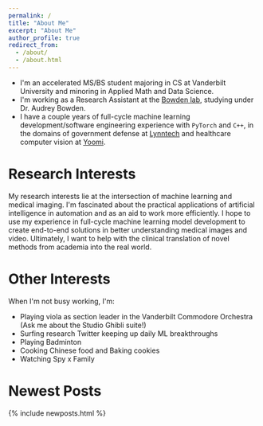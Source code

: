 ```yaml
---
permalink: /
title: "About Me"
excerpt: "About Me"
author_profile: true
redirect_from: 
  - /about/
  - /about.html
---
```


* I'm an accelerated MS/BS student majoring in CS at Vanderbilt University and minoring in Applied Math and Data Science.
* I'm working as a Research Assistant at the [Bowden lab](https://lab.vanderbilt.edu/bowdenlab/), studying under Dr. Audrey Bowden.
* I have a couple years of full-cycle machine learning development/software engineering experience with `PyTorch` and `C++`, in the domains of government defense at [Lynntech](https://www.lynntech.com/) and healthcare computer vision at [Yoomi](https://yoomi.health/).

# Research Interests
My research interests lie at the intersection of machine learning and medical imaging. I'm fascinated about the practical applications of artificial intelligence in automation and as an aid to work more efficiently. I hope to use my experience in full-cycle machine learning model development to create end-to-end solutions in better understanding medical images and video. Ultimately, I want to help with the clinical translation of novel methods from academia into the real world. 
# Other Interests
When I'm not busy working, I'm:
* Playing viola as section leader in the Vanderbilt Commodore Orchestra (Ask me about the Studio Ghibli suite!)
* Surfing research Twitter keeping up daily ML breakthroughs
* Playing Badminton 
* Cooking Chinese food and Baking cookies
* Watching Spy x Family 

# Newest Posts
{% include newposts.html %}

